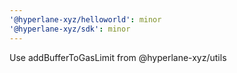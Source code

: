 ```yaml
---
'@hyperlane-xyz/helloworld': minor
'@hyperlane-xyz/sdk': minor
---
```


Use addBufferToGasLimit from @hyperlane-xyz/utils
